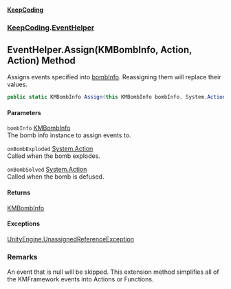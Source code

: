 #### [KeepCoding](index.md 'index')
### [KeepCoding](KeepCoding.md 'KeepCoding').[EventHelper](KeepCoding_EventHelper.md 'KeepCoding.EventHelper')
## EventHelper.Assign(KMBombInfo, Action, Action) Method
Assigns events specified into [bombInfo](KeepCoding_EventHelper_Assign(KMBombInfo_System_Action_System_Action).md#KeepCoding_EventHelper_Assign(KMBombInfo_System_Action_System_Action)_bombInfo 'KeepCoding.EventHelper.Assign(KMBombInfo, System.Action, System.Action).bombInfo'). Reassigning them will replace their values.  
```csharp
public static KMBombInfo Assign(this KMBombInfo bombInfo, System.Action onBombExploded=null, System.Action onBombSolved=null);
```
#### Parameters
<a name='KeepCoding_EventHelper_Assign(KMBombInfo_System_Action_System_Action)_bombInfo'></a>
`bombInfo` [KMBombInfo](https://docs.microsoft.com/en-us/dotnet/api/KMBombInfo 'KMBombInfo')  
The bomb info instance to assign events to.
  
<a name='KeepCoding_EventHelper_Assign(KMBombInfo_System_Action_System_Action)_onBombExploded'></a>
`onBombExploded` [System.Action](https://docs.microsoft.com/en-us/dotnet/api/System.Action 'System.Action')  
Called when the bomb explodes.
  
<a name='KeepCoding_EventHelper_Assign(KMBombInfo_System_Action_System_Action)_onBombSolved'></a>
`onBombSolved` [System.Action](https://docs.microsoft.com/en-us/dotnet/api/System.Action 'System.Action')  
Called when the bomb is defused.
  
#### Returns
[KMBombInfo](https://docs.microsoft.com/en-us/dotnet/api/KMBombInfo 'KMBombInfo')  
#### Exceptions
[UnityEngine.UnassignedReferenceException](https://docs.microsoft.com/en-us/dotnet/api/UnityEngine.UnassignedReferenceException 'UnityEngine.UnassignedReferenceException')  
### Remarks
An event that is null will be skipped. This extension method simplifies all of the KMFramework events into Actions or Functions.  
